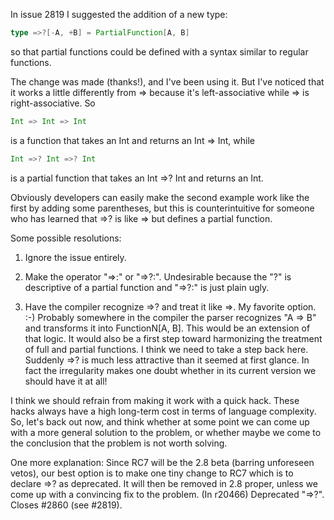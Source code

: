 In issue 2819 I suggested the addition of a new type:

```scala
type =>?[-A, +B] = PartialFunction[A, B]
```

so that partial functions could be defined with a syntax similar to regular functions.

The change was made (thanks!), and I've been using it.  But I've noticed that it works a little differently from => because it's left-associative while => is right-associative.  So

```scala
Int => Int => Int
```

is a function that takes an Int and returns an Int => Int, while

```scala
Int =>? Int =>? Int
```

is a partial function that takes an Int =>? Int and returns an Int.

Obviously developers can easily make the second example work like the first by adding some parentheses, but this is counterintuitive for someone who has learned that =>? is like => but defines a partial function.

Some possible resolutions:

1. Ignore the issue entirely.

2. Make the operator "=>:" or "=>?:".  Undesirable because the "?" is descriptive of a partial function and "=>?:" is just plain ugly.

3. Have the compiler recognize =>? and treat it like =>.  My favorite option.  :-)  Probably somewhere in the compiler the parser recognizes "A => B" and transforms it into FunctionN[A, B]. This would be an extension of that logic.  It would also be a first step toward harmonizing the treatment of full and partial functions.
I think we need to take a step back here. Suddenly =>? is much less attractive than 
it seemed at first glance. In fact the irregularity makes one doubt whether in its current version we should have it at all!

I think we should refrain from making it work with a quick hack. These hacks always have a high long-term cost in terms of language complexity. So, let's back out now, and think whether at some point we can come up with a more general solution to the problem, or whether maybe we come to the conclusion that the problem is not worth solving.


One more explanation: Since RC7 will be the 2.8 beta (barring unforeseen vetos), our best option is to make one tiny change to RC7 which is to declare =>? as deprecated. It will then be removed in 2.8 proper, unless we come up with a convincing fix to the problem.
(In r20466) Deprecated "=>?". Closes #2860 (see #2819).
